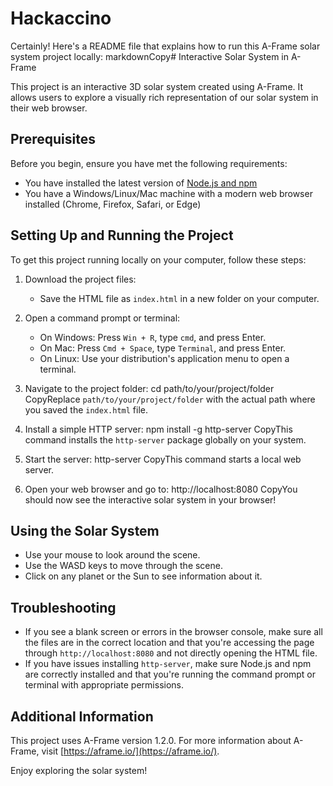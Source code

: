 # Hackaccino
Certainly! Here's a README file that explains how to run this A-Frame solar system project locally:
markdownCopy# Interactive Solar System in A-Frame

This project is an interactive 3D solar system created using A-Frame. It allows users to explore a visually rich representation of our solar system in their web browser.

## Prerequisites

Before you begin, ensure you have met the following requirements:
* You have installed the latest version of [Node.js and npm](https://nodejs.org/en/download/)
* You have a Windows/Linux/Mac machine with a modern web browser installed (Chrome, Firefox, Safari, or Edge)

## Setting Up and Running the Project

To get this project running locally on your computer, follow these steps:

1. Download the project files:
   - Save the HTML file as `index.html` in a new folder on your computer.

2. Open a command prompt or terminal:
   - On Windows: Press `Win + R`, type `cmd`, and press Enter.
   - On Mac: Press `Cmd + Space`, type `Terminal`, and press Enter.
   - On Linux: Use your distribution's application menu to open a terminal.

3. Navigate to the project folder:
cd path/to/your/project/folder
CopyReplace `path/to/your/project/folder` with the actual path where you saved the `index.html` file.

4. Install a simple HTTP server:
npm install -g http-server
CopyThis command installs the `http-server` package globally on your system.

5. Start the server:
http-server
CopyThis command starts a local web server.

6. Open your web browser and go to:
http://localhost:8080
CopyYou should now see the interactive solar system in your browser!

## Using the Solar System

- Use your mouse to look around the scene.
- Use the WASD keys to move through the scene.
- Click on any planet or the Sun to see information about it.

## Troubleshooting

- If you see a blank screen or errors in the browser console, make sure all the files are in the correct location and that you're accessing the page through `http://localhost:8080` and not directly opening the HTML file.
- If you have issues installing `http-server`, make sure Node.js and npm are correctly installed and that you're running the command prompt or terminal with appropriate permissions.

## Additional Information

This project uses A-Frame version 1.2.0. For more information about A-Frame, visit [https://aframe.io/](https://aframe.io/).

Enjoy exploring the solar system!
